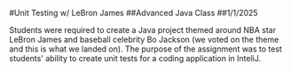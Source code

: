 #Unit Testing w/ LeBron James
##Advanced Java Class
##1/1/2025

Students were required to create a Java project themed around NBA star LeBron James and baseball celebrity Bo Jackson (we voted on the theme and this is what we landed on). 
The purpose of the assignment was to test students' ability to create unit tests for a coding application in InteliJ.
